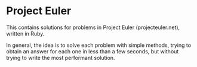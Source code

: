 Project Euler
=============

This contains solutions for problems in Project Euler (projecteuler.net), written in Ruby.

In general, the idea is to solve each problem with simple methods, trying to obtain an answer for each one in less than a few seconds, but without trying to write the most performant solution.
